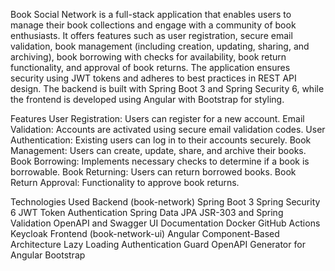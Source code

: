 Book Social Network is a full-stack application that enables users to manage their book collections and engage with a community of book enthusiasts. It offers features such as user registration, secure email validation, book management (including creation, updating, sharing, and archiving), book borrowing with checks for availability, book return functionality, and approval of book returns. The application ensures security using JWT tokens and adheres to best practices in REST API design. The backend is built with Spring Boot 3 and Spring Security 6, while the frontend is developed using Angular with Bootstrap for styling.

Features
User Registration: Users can register for a new account.
Email Validation: Accounts are activated using secure email validation codes.
User Authentication: Existing users can log in to their accounts securely.
Book Management: Users can create, update, share, and archive their books.
Book Borrowing: Implements necessary checks to determine if a book is borrowable.
Book Returning: Users can return borrowed books.
Book Return Approval: Functionality to approve book returns.

Technologies Used
Backend (book-network)
Spring Boot 3
Spring Security 6
JWT Token Authentication
Spring Data JPA
JSR-303 and Spring Validation
OpenAPI and Swagger UI Documentation
Docker
GitHub Actions
Keycloak
Frontend (book-network-ui)
Angular
Component-Based Architecture
Lazy Loading
Authentication Guard
OpenAPI Generator for Angular
Bootstrap
